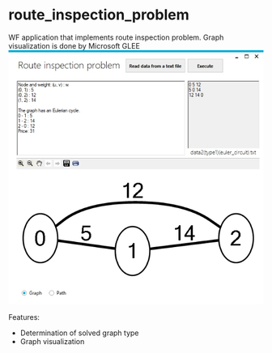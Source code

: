 # route_inspection_problem
WF application that implements route inspection problem. Graph visualization is done by Microsoft GLEE
![MainForm](https://raw.githubusercontent.com/lion223/route_inspection_problem/master/MainForm.jpg)

Features:
- Determination of solved graph type 
- Graph visualization



